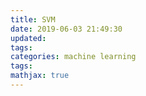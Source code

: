 ```yaml
---
title: SVM
date: 2019-06-03 21:49:30
updated: 
tags:
categories: machine learning
tags:
mathjax: true
---
```

